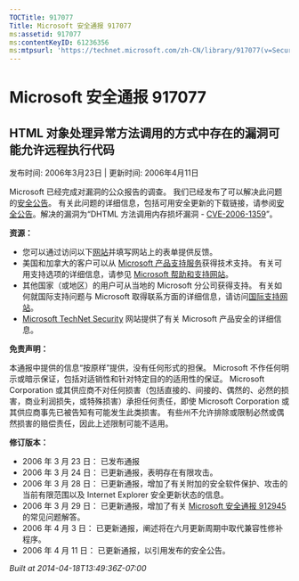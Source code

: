 ```yaml
---
TOCTitle: 917077
Title: Microsoft 安全通报 917077
ms:assetid: 917077
ms:contentKeyID: 61236356
ms:mtpsurl: 'https://technet.microsoft.com/zh-CN/library/917077(v=Security.10)'
---
```


Microsoft 安全通报 917077
=========================

HTML 对象处理异常方法调用的方式中存在的漏洞可能允许远程执行代码
---------------------------------------------------------------

发布时间: 2006年3月23日 | 更新时间: 2006年4月11日

Microsoft 已经完成对漏洞的公众报告的调查。 我们已经发布了可以解决此问题的[安全公告](http://go.microsoft.com/fwlink/?linkid=62568)。 有关此问题的详细信息，包括可用安全更新的下载链接，请参阅[安全公告](http://go.microsoft.com/fwlink/?linkid=62568)。解决的漏洞为“DHTML 方法调用内存损坏漏洞 - [CVE-2006-1359](http://www.cve.mitre.org/cgi-bin/cvename.cgi?name=cve-2006-1359)”。

**资源：**

-   您可以通过访问以下[网站](https://support.microsoft.com/common/survey.aspx?scid=sw;en;1257&amp;showpage=1&amp;ws=technet&amp;sd=tech)并填写网站上的表单提供反馈。
-   美国和加拿大的客户可以从 [Microsoft 产品支持服务](http://go.microsoft.com/fwlink/?linkid=21131)获得技术支持。 有关可用支持选项的详细信息，请参见 [Microsoft 帮助和支持网站](http://support.microsoft.com/default.aspx?ln=zh-cn)。
-   其他国家（或地区）的用户可从当地的 Microsoft 分公司获得支持。 有关如何就国际支持问题与 Microsoft 取得联系方面的详细信息，请访问[国际支持网站](http://go.microsoft.com/fwlink/?linkid=21155)。
-   [Microsoft TechNet Security](http://go.microsoft.com/fwlink/?linkid=21132) 网站提供了有关 Microsoft 产品安全的详细信息。

**免责声明：**

本通报中提供的信息“按原样”提供，没有任何形式的担保。 Microsoft 不作任何明示或暗示保证，包括对适销性和针对特定目的的适用性的保证。 Microsoft Corporation 或其供应商不对任何损害（包括直接的、间接的、偶然的、必然的损害，商业利润损失，或特殊损害）承担任何责任，即使 Microsoft Corporation 或其供应商事先已被告知有可能发生此类损害。 有些州不允许排除或限制必然或偶然损害的赔偿责任，因此上述限制可能不适用。

**修订版本：**

-   2006 年 3 月 23 日： 已发布通报
-   2006 年 3 月 24 日： 已更新通报，表明存在有限攻击。
-   2006 年 3 月 28 日： 已更新通报，增加了有关附加的安全软件保护、攻击的当前有限范围以及 Internet Explorer 安全更新状态的信息。
-   2006 年 3 月 29 日： 已更新通报，增加了有关 [Microsoft 安全通报 912945](http://technet.microsoft.com/security/advisory/912945) 的常见问题解答。
-   2006 年 4 月 3 日： 已更新通报，阐述将在六月更新周期中取代兼容性修补程序。
-   2006 年 4 月 11 日： 已更新通报，以引用发布的安全公告。

*Built at 2014-04-18T13:49:36Z-07:00*
